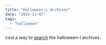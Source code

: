 ```yaml
---
title: "Halloween-L Archives"
date: "2002-11-07"
tags: 
  - "halloween"
---
```


cool a way to [search](http://www.escribe.com/art/halloween/) the halloween-l archives.
